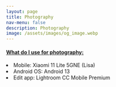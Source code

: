 ```yaml
---
layout: page
title: Photography
nav-menu: false
description: Photography
image: /assets/images/og_image.webp
---
```

<div id="main" class="alt">
    <div class="inner">
   <h4><a href="" target="_blank"> What do I use for photography:</a></h4>
   <li>Mobile: Xiaomi 11 Lite 5GNE (Lisa)</li>
   <li>Android OS: Android 13 </li>
   <!-- <li>Camera app: BSG Google Camera 8.1.101 (Need Android 9 or newer)</li> -->
   <li>Edit app: Lightroom CC Mobile Premium</li>
<br><br>
<!-- <h2>BSG Google Camera 8.1.101:(Newest)</h2>
    <div class="row 200%">
        <div class="6u 12u$(medium)">
	<img
          width="100%"
          src="assets/images/gcam_bsg8.1.webp"
          alt="Gcm BSG 8.1"
          data-position="center center"
        />      
    <br><br>
    <h2>How to:</h2>
    <li>Download the Google Camera (Latest 8.1.101 Stable)</li>
<li>Install Google Camera (Only for Android 9+)</li>
<li><a href="https://www.google.com/url?sa=t&rct=j&q=&esrc=s&source=web&cd=1&cad=rja&uact=8&ved=2ahUKEwic1vu_lcbmAhWM6qQKHeIjDSgQFjAAegQIBhAB&url=https%3A%2F%2Fplay.google.com%2Fstore%2Fapps%2Fdetails%3Fid%3Dcom.airbeat.device.inspector%26hl%3Dhu&usg=AOvVaw3gEAe5p4qHtFogeASeA2-B">Check Camera2api "Level 3")</a></li> 
<li>Setting up the App</li>
<li>Enjoy</li>
<li>Creating lots of good picture :)</li>
        </div>
        <div class="6u$ 12u$(medium)">
            <br><br><br>
            <h3>Downloads:</h3>
            <ul class="actions">
                <li><a target="_blank" href="https://drive.google.com/folderview?id=1-xXsPpB1FKTVBw9C8fxyPvg0OchXgfs6" style="color: var(--btn-text) !important;" class="button special read-more">GCam 8.1.101 Download + Setting</a></li>
<li>
</li>
            </ul>
        </div>
    </div>
    <br><h4>Credit:</h4> BSG <a target="_blank" href="https://t.me/BSG_googlecamera">Group</a>	    
<h2>Parrot Google Camera 7.6.008:</h2>
    <div class="row 200%">
        <div class="6u 12u$(medium)">
	<img
          width="100%"
          src="assets/images/gcam_parrot7.6.webp"
          alt="Gcam Parrot 7.6"
          data-position="center center"
        />      
    <br><br>
    <h2>How to:</h2>
    <li>Download the Google Camera (Latest 7.6.008 V9 Stable + Clone Version)</li>
<li>Install Google Camera (Only for Android 10+)</li>
<li><a href="https://www.google.com/url?sa=t&rct=j&q=&esrc=s&source=web&cd=1&cad=rja&uact=8&ved=2ahUKEwic1vu_lcbmAhWM6qQKHeIjDSgQFjAAegQIBhAB&url=https%3A%2F%2Fplay.google.com%2Fstore%2Fapps%2Fdetails%3Fid%3Dcom.airbeat.device.inspector%26hl%3Dhu&usg=AOvVaw3gEAe5p4qHtFogeASeA2-B">Check Camera2api "Level 3")</a></li> 
<li>Setting up the App</li>
<li>When you use the front camera on Redmi 5 Plus (Vince) then default disabled Front Camera HDR+...</li>
<li>Enjoy</li>
<li>Creating lots of good picture :)</li>
        </div>
        <div class="6u$ 12u$(medium)">
            <br><br><br>
            <h3>Downloads:</h3>
            <ul class="actions">
                <li><a target="_blank" href="https://drive.google.com/drive/folders/1943PHjcZKoPN7lk4kIZdGQAI8PrIWf7o?usp=sharing" style="color: var(--btn-text) !important;" class="button special read-more">GCam 7.6.008 V9 Download + Clone</a></li>
               <br><br>
               <li><a target="_blank" href="https://drive.google.com/drive/folders/1P9CQ2h52OMnYHFZf0yrZwOj8x65O0mGx?usp=sharing" style="color: var(--btn-text) !important;" class="button special read-more">SETTING FOR GCAM</a></li>
<li>
</li>
            </ul>
        </div>
    </div>
<h2>Parrot Google Camera 7.4.104:</h2>
    <div class="row 200%">
        <div class="6u 12u$(medium)">
	<img
          width="75%"
          src="assets/images/gcam_parrot4.webp"
          alt="Gcam Parrot"
          data-position="center center"
        />      
    <br><br>
    <h2>How to:</h2>
    <li>Download the Google Camera (Latest 7.4.104 V5 Stable + Clone Version)</li>
<li>Install Google Camera (Only for Android 10+)</li>
<li><a href="https://www.google.com/url?sa=t&rct=j&q=&esrc=s&source=web&cd=1&cad=rja&uact=8&ved=2ahUKEwic1vu_lcbmAhWM6qQKHeIjDSgQFjAAegQIBhAB&url=https%3A%2F%2Fplay.google.com%2Fstore%2Fapps%2Fdetails%3Fid%3Dcom.airbeat.device.inspector%26hl%3Dhu&usg=AOvVaw3gEAe5p4qHtFogeASeA2-B">Check Camera2api "Level 3")</a></li> 
<li>Setting up the App</li>
<li>When you use the front camera then need disable full HDR+...<br>
I don't found gcam 7.4 which support it on Redmi 5 Plus (Vince)</li>
<li>Enjoy</li>
<li>Creating lots of good picture :)</li>
        </div>
        <div class="6u$ 12u$(medium)">
            <br><br><br>
            <h3>Downloads:</h3>
            <ul class="actions">
                <li><a target="_blank" href="https://drive.google.com/drive/folders/12NNC3ybPyLBE75aE_U-LJsaaZu7Dexxg?usp=sharing" style="color: var(--btn-text) !important;" class="button special read-more">GCam 7.4.104 V5 Download + Clone</a></li>
               <br><br>
               <li><a target="_blank" href="https://drive.google.com/drive/folders/1_hvO1fkD6-od3ec_v1UJYZJ0WYXJFyVB?usp=sharing" style="color: var(--btn-text) !important;" class="button special read-more">SETTING FOR GCAM</a></li>
<li>
</li>
            </ul>
        </div>
    </div>
<h2>Parrot Google Camera 7.3.020:</h2>
    <div class="row 200%">
        <div class="6u 12u$(medium)">
	<img
          width="75%"
          src="assets/images/gcam_parrot.webp"
          alt="Gcam Parrot"
          data-position="center center"
        />      
    <br><br>
    <h2>How to:</h2>
    <li>Download the Google Camera (Latest 7.3.020 V8 Stable + Clone Version)</li>
<li>Install Google Camera (Need Android 9 or Android 10+)</li>
<li><a href="https://www.google.com/url?sa=t&rct=j&q=&esrc=s&source=web&cd=1&cad=rja&uact=8&ved=2ahUKEwic1vu_lcbmAhWM6qQKHeIjDSgQFjAAegQIBhAB&url=https%3A%2F%2Fplay.google.com%2Fstore%2Fapps%2Fdetails%3Fid%3Dcom.airbeat.device.inspector%26hl%3Dhu&usg=AOvVaw3gEAe5p4qHtFogeASeA2-B">Check Camera2api "Level 3")</a></li> 
<li>Setting up the App</li>
<li>When you use the front camera then need disable full HDR+...<br>
I don't found gcam 7.3 which support it on Redmi 5 Plus (Vince)</li>
<li>Enjoy</li>
<li>Creating lots of good picture :)</li>
        </div>
        <div class="6u$ 12u$(medium)">
            <br><br><br>
            <h3>Downloads:</h3>
            <ul class="actions">
                <li><a target="_blank" href="https://drive.google.com/folderview?id=1-CPTnK7nDoIR5PZp8ThAXvHIc_lAwosR" style="color: var(--btn-text) !important;" class="button special read-more">GCam 7.3.020 V8 Download + Clone</a></li>
               <br><br>
               <li><a target="_blank" href="https://drive.google.com/folderview?id=14QSMn1IOrKH2QGzZFxyYFG8I3b41NDtW" style="color: var(--btn-text) !important;" class="button special read-more">SETTING FOR GCAM</a></li>
<li>
</li>
            </ul>
        </div>
    </div>
<br><h4>Credit:</h4> Parrot043 <a target="_blank" href="https://t.me/parrot043_googleCamera">Group</a>	     -->
